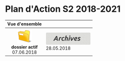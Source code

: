 <link rel="stylesheet" href="S2.css">

# Plan d'Action S2 2018-2021

| Vue d'ensemble | &nbsp; |
| :---: | --- |
| ![](folder.png)<br>**dossier actif**<br><span>07.06.2018</span> | ![](archives.png)<br><span>28.05.2018</span> |